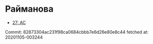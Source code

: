 # Райманова
- [27: AC](27.md)

Commit: 82873304ac231f98ca0684cbbb7e6d26e80e8c44
 fetched at: 20201105-003244
